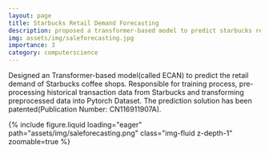 ```yaml
---
layout: page
title: Starbucks Retail Demand Forecasting
description: proposed a transformer-based model to predict starbucks retail demand. 
img: assets/img/saleforecasting.jpg
importance: 3
category: computerscience
---
```


Designed an Transformer-based model(called ECAN) to predict the retail demand of Starbucks coffee shops. Responsible for training process, pre-processing historical transaction data from Starbucks and transforming preprocessed data into Pytorch Dataset. The prediction solution has been patented(Publication Number: CN116911907A).

<div class="col-sm mt-3 mt-md-0">
   {% include figure.liquid loading="eager" path="assets/img/saleforecasting.png" class="img-fluid z-depth-1" zoomable=true %}
</div>